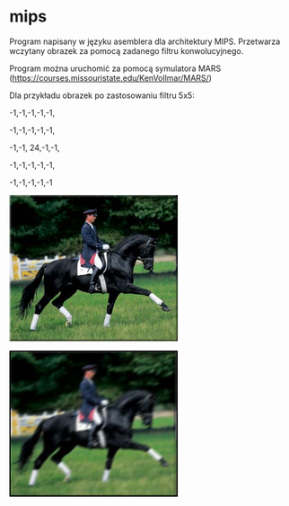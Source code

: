 # mips

Program napisany w języku asemblera dla architektury MIPS. Przetwarza wczytany obrazek za pomocą zadanego filtru konwolucyjnego.

Program można uruchomić za pomocą symulatora MARS (https://courses.missouristate.edu/KenVollmar/MARS/)

Dla przykładu obrazek po zastosowaniu filtru 5x5:

-1,-1,-1,-1,-1,

-1,-1,-1,-1,-1,

-1,-1, 24,-1,-1,

-1,-1,-1,-1,-1,

-1,-1,-1,-1,-1

![image before](don.bmp)

![image after](output.bmp)

